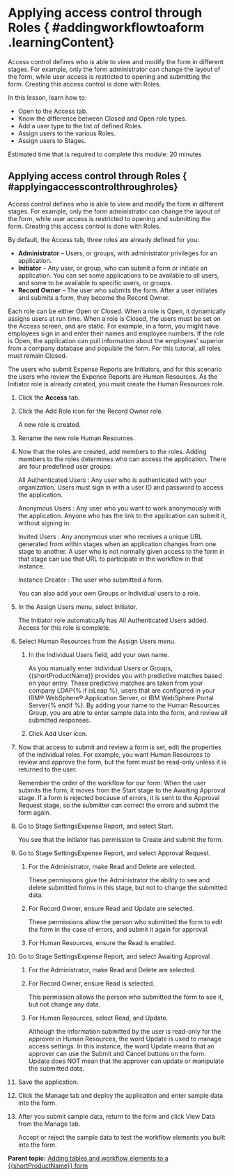 # Applying access control through Roles { #addingworkflowtoaform .learningContent}

Access control defines who is able to view and modify the form in different stages. For example, only the form administrator can change the layout of the form, while user access is restricted to opening and submitting the form. Creating this access control is done with Roles.

In this lesson, learn how to:

-   Open to the Access tab.
-   Know the difference between Closed and Open role types.
-   Add a user type to the list of defined Roles.
-   Assign users to the various Roles.
-   Assign users to Stages.

Estimated time that is required to complete this module: 20 minutes

## Applying access control through Roles { #applyingaccesscontrolthroughroles}

Access control defines who is able to view and modify the form in different stages. For example, only the form administrator can change the layout of the form, while user access is restricted to opening and submitting the form. Creating this access control is done with Roles.

By default, the Access tab, three roles are already defined for you:

-   **Administrator** – Users, or groups, with administrator privileges for an application.
-   **Initiator** – Any user, or group, who can submit a form or initiate an application. You can set some applications to be available to all users, and some to be available to specific users, or groups.
-   **Record Owner** – The user who submits the form. After a user initiates and submits a form, they become the Record Owner.

Each role can be either Open or Closed. When a role is Open, it dynamically assigns users at run time. When a role is Closed, the users must be set on the Access screen, and are static. For example, in a form, you might have employees sign in and enter their names and employee numbers. If the role is Open, the application can pull information about the employees’ superior from a company database and populate the form. For this tutorial, all roles must remain Closed.

The users who submit Expense Reports are Initiators, and for this scenario the users who review the Expense Reports are Human Resources. As the Initiator role is already created, you must create the Human Resources role.

1.  Click the **Access** tab.

2.  Click the Add Role icon for the Record Owner role.

    A new role is created.

3.  Rename the new role Human Resources.

4.  Now that the roles are created, add members to the roles. Adding members to the roles determines who can access the application. There are four predefined user groups:

    All Authenticated Users
    :   Any user who is authenticated with your organization. Users must sign in with a user ID and password to access the application.

    Anonymous Users
    :   Any user who you want to work anonymously with the application. Anyone who has the link to the application can submit it, without signing in.

    Invited Users
    :   Any anonymous user who receives a unique URL generated from within stages when an application changes from one stage to another. A user who is not normally given access to the form in that stage can use that URL to participate in the workflow in that instance.

    Instance Creator
    :   The user who submitted a form.

    You can also add your own Groups or Individual users to a role.

5.  In the Assign Users menu, select Initiator.

    The Initiator role automatically has All Authenticated Users added. Access for this role is complete.

6.  Select Human Resources from the Assign Users menu.

    1.  In the Individual Users field, add your own name.

        As you manually enter Individual Users or Groups, {{shortProductName}} provides you with predictive matches based on your entry. These predictive matches are taken from your company LDAP{% if isLeap %}, users that are configured in your IBM® WebSphere® Application Server, or IBM WebSphere Portal Server{% endif %}. By adding your name to the Human Resources Group, you are able to enter sample data into the form, and review all submitted responses.

    2.  Click Add User icon.

7.  Now that access to submit and review a form is set, edit the properties of the individual roles. For example, you want Human Resources to review and approve the form, but the form must be read-only unless it is returned to the user.

    Remember the order of the workflow for our form: When the user submits the form, it moves from the Start stage to the Awaiting Approval stage. If a form is rejected because of errors, it is sent to the Approval Request stage, so the submitter can correct the errors and submit the form again.

8.  Go to Stage SettingsExpense Report, and select Start.

    You see that the Initiator has permission to Create and submit the form.

9.  Go to Stage SettingsExpense Report, and select Approval Request.

    1.  For the Administrator, make Read and Delete are selected.

        These permissions give the Administrator the ability to see and delete submitted forms in this stage, but not to change the submitted data.

    2.  For Record Owner, ensure Read and Update are selected.

        These permissions allow the person who submitted the form to edit the form in the case of errors, and submit it again for approval.

    3.  For Human Resources, ensure the Read is enabled.

10. Go to Stage SettingsExpense Report, and select Awaiting Approval .

    1.  For the Administrator, make Read and Delete are selected.

    2.  For Record Owner, ensure Read is selected.

        This permission allows the person who submitted the form to see it, but not change any data.

    3.  For Human Resources, select Read, and Update.

        Although the information submitted by the user is read-only for the approver in Human Resources, the word Update is used to manage access settings. In this instance, the word Update means that an approver can use the Submit and Cancel buttons on the form. Update does NOT mean that the approver can update or manipulate the submitted data.

11. Save the application.

12. Click the Manage tab and deploy the application and enter sample data into the form.

13. After you submit sample data, return to the form and click View Data from the Manage tab.

    Accept or reject the sample data to test the workflow elements you built into the form.


**Parent topic:** [Adding tables and workflow elements to a {{shortProductName}} form](tut_roles_and_stages_OV.md)

